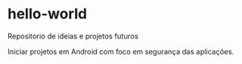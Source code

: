 # hello-world
Repositorio de ideias e projetos futuros

Iniciar projetos em Android com foco em segurança das aplicações.
